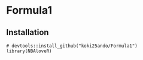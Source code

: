 # Formula1

## Installation

```{r}
# devtools::install_github("koki25ando/Formula1")
library(NBAloveR)
```
